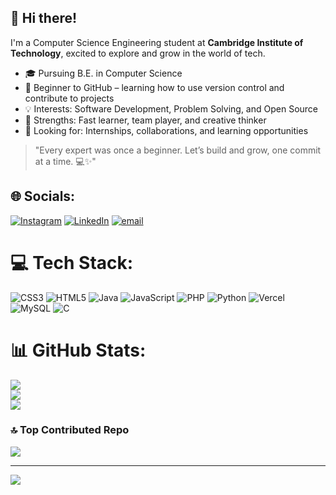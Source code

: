 ## 👋 Hi there!

I'm a Computer Science Engineering student at **Cambridge Institute of Technology**, excited to explore and grow in the world of tech.

- 🎓 Pursuing B.E. in Computer Science    
- 🚀 Beginner to GitHub – learning how to use version control and contribute to projects  
- 💡 Interests: Software Development, Problem Solving, and Open Source  
- 🧠 Strengths: Fast learner, team player, and creative thinker  
- 🤝 Looking for: Internships, collaborations, and learning opportunities  

> "Every expert was once a beginner. Let’s build and grow, one commit at a time. 💻✨"

## 🌐 Socials:
[![Instagram](https://img.shields.io/badge/Instagram-%23E4405F.svg?logo=Instagram&logoColor=white)](https://instagram.com/keerthi_vasan_47) [![LinkedIn](https://img.shields.io/badge/LinkedIn-%230077B5.svg?logo=linkedin&logoColor=white)](https://linkedin.com/in/keerthi-vasan05) [![email](https://img.shields.io/badge/Email-D14836?logo=gmail&logoColor=white)](mailto:keerthivasan1617@gmail.com) 

# 💻 Tech Stack:
![CSS3](https://img.shields.io/badge/css3-%231572B6.svg?style=flat&logo=css3&logoColor=white) ![HTML5](https://img.shields.io/badge/html5-%23E34F26.svg?style=flat&logo=html5&logoColor=white) ![Java](https://img.shields.io/badge/java-%23ED8B00.svg?style=flat&logo=openjdk&logoColor=white) ![JavaScript](https://img.shields.io/badge/javascript-%23323330.svg?style=flat&logo=javascript&logoColor=%23F7DF1E) ![PHP](https://img.shields.io/badge/php-%23777BB4.svg?style=flat&logo=php&logoColor=white) ![Python](https://img.shields.io/badge/python-3670A0?style=flat&logo=python&logoColor=ffdd54) ![Vercel](https://img.shields.io/badge/vercel-%23000000.svg?style=flat&logo=vercel&logoColor=white) ![MySQL](https://img.shields.io/badge/mysql-4479A1.svg?style=flat&logo=mysql&logoColor=white) ![C](https://img.shields.io/badge/c-%2300599C.svg?style=flat&logo=c&logoColor=white)
# 📊 GitHub Stats:
![](https://github-readme-stats.vercel.app/api?username=keerthivasan91&theme=radical&hide_border=false&include_all_commits=true&count_private=true)<br/>
![](https://nirzak-streak-stats.vercel.app/?user=keerthivasan91&theme=radical&hide_border=false)<br/>
![](https://github-readme-stats.vercel.app/api/top-langs/?username=keerthivasan91&theme=radical&hide_border=false&include_all_commits=true&count_private=true&layout=compact)

### 🔝 Top Contributed Repo
![](https://github-contributor-stats.vercel.app/api?username=keerthivasan91&limit=5&theme=radical&combine_all_yearly_contributions=true)

---
[![](https://visitcount.itsvg.in/api?id=keerthivasan91&icon=0&color=0)](https://visitcount.itsvg.in)

<!-- Proudly created with GPRM ( https://gprm.itsvg.in ) -->
